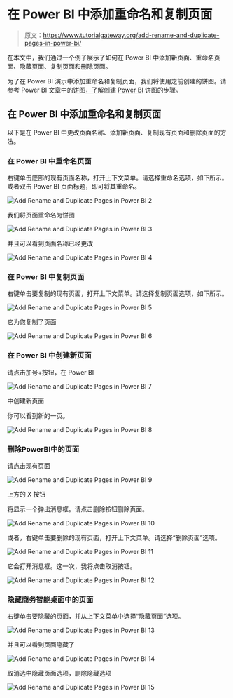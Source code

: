 # 在 Power BI 中添加重命名和复制页面

> 原文：<https://www.tutorialgateway.org/add-rename-and-duplicate-pages-in-power-bi/>

在本文中，我们通过一个例子展示了如何在 Power BI 中添加新页面、重命名页面、隐藏页面、复制页面和删除页面。

为了在 Power BI 演示中添加重命名和复制页面，我们将使用之前创建的饼图。请参考 Power BI 文章中的[饼图，了解创建](https://www.tutorialgateway.org/pie-chart-in-power-bi/) [Power BI](https://www.tutorialgateway.org/power-bi-tutorial/) 饼图的步骤。

## 在 Power BI 中添加重命名和复制页面

以下是在 Power BI 中更改页面名称、添加新页面、复制现有页面和删除页面的方法。

### 在 Power BI 中重命名页面

右键单击底部的现有页面名称，打开上下文菜单。请选择重命名选项，如下所示。或者双击 Power BI 页面标题，即可将其重命名。

![Add Rename and Duplicate Pages in Power BI 2](img/f12268f58e3876b13962129b62e0581d.png)

我们将页面重命名为饼图

![Add Rename and Duplicate Pages in Power BI 3](img/9e160e7a15df888cfba84683dc4acfc9.png)

并且可以看到页面名称已经更改

![Add Rename and Duplicate Pages in Power BI 4](img/ca40deb61fbf204957d1b9922b7dac07.png)

### 在 Power BI 中复制页面

右键单击要复制的现有页面，打开上下文菜单。请选择复制页面选项，如下所示。

![Add Rename and Duplicate Pages in Power BI 5](img/0293e0d243a678e03b287236f8ff3d30.png)

它为您复制了页面

![Add Rename and Duplicate Pages in Power BI 6](img/790fdb5d31880fe9269eb38a7407dcf3.png)

### 在 Power BI 中创建新页面

请点击加号+按钮，在 Power BI

![Add Rename and Duplicate Pages in Power BI 7](img/72d04db3fbfb6aedd0853b7297991f1c.png)

中创建新页面

你可以看到新的一页。

![Add Rename and Duplicate Pages in Power BI 8](img/12e7a1dc441ad82de3adeac951e237d5.png)

### 删除PowerBI中的页面

请点击现有页面

![Add Rename and Duplicate Pages in Power BI 9](img/69074e71d19cf9c070b20bd3256219c7.png)

上方的 X 按钮

将显示一个弹出消息框。请点击删除按钮删除页面。

![Add Rename and Duplicate Pages in Power BI 10](img/f8c7b667453b2b8c89bd39c6366ec35c.png)

或者，右键单击要删除的现有页面，打开上下文菜单。请选择“删除页面”选项。

![Add Rename and Duplicate Pages in Power BI 11](img/f56fef8036ade0e5b3848e77bd7a0838.png)

它会打开消息框。这一次，我将点击取消按钮。

![Add Rename and Duplicate Pages in Power BI 12](img/7114f43ad44badb9d0be058048355866.png)

### 隐藏商务智能桌面中的页面

右键单击要隐藏的页面，并从上下文菜单中选择“隐藏页面”选项。

![Add Rename and Duplicate Pages in Power BI 13](img/6e1afc1a389916cebd42557f5f55e258.png)

并且可以看到页面隐藏了

![Add Rename and Duplicate Pages in Power BI 14](img/0bd71aae5eb83dc9dcae010ad253d5ea.png)

取消选中隐藏页面选项，删除隐藏选项

![Add Rename and Duplicate Pages in Power BI 15](img/1ffa797c9f305d3c113079da3e1194d9.png)